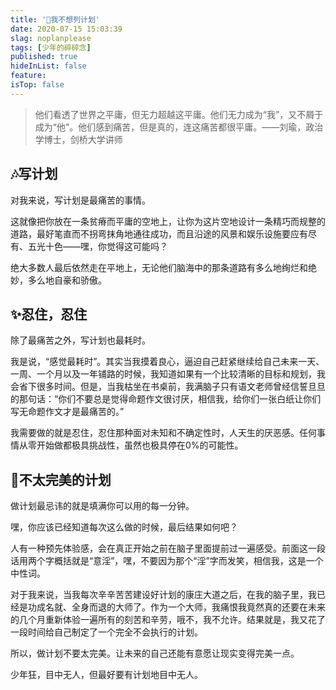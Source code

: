 ```yaml
---
title: '📃我不想列计划'
date: 2020-07-15 15:03:39
slag: noplanplease
tags: [少年的碎碎念]
published: true
hideInList: false
feature: 
isTop: false
---
```

> 他们看透了世界之平庸，但无力超越这平庸。他们无力成为“我”，又不屑于成为“他”。他们感到痛苦，但是真的，连这痛苦都很平庸。——刘瑜，政治学博士，剑桥大学讲师




## 🎶写计划

对我来说，写计划是最痛苦的事情。

这就像把你放在一条贫瘠而平庸的空地上，让你为这片空地设计一条精巧而规整的道路，最好笔直而不拐弯抹角地通往成功，而且沿途的风景和娱乐设施要应有尽有、五光十色——嘿，你觉得这可能吗？

绝大多数人最后依然走在平地上，无论他们脑海中的那条道路有多么地绚烂和绝妙，多么地自豪和骄傲。




## ✨忍住，忍住

除了最痛苦之外，写计划也最耗时。

我是说，“感觉最耗时”。其实当我摸着良心，逼迫自己赶紧继续给自己未来一天、一周、一个月以及一年铺路的时候，我知道如果有一个比较清晰的目标和规划，我会省下很多时间。但是，当我枯坐在书桌前，我满脑子只有语文老师曾经信誓旦旦的那句话：“你们不要总是觉得命题作文很讨厌，相信我，给你们一张白纸让你们写无命题作文才是最痛苦的。”

我需要做的就是忍住，忍住那种面对未知和不确定性时，人天生的厌恶感。任何事情从零开始做都极具挑战性，虽然也极具停在0%的可能性。



## 🥕不太完美的计划

做计划最忌讳的就是填满你可以用的每一分钟。

嘿，你应该已经知道每次这么做的时候，最后结果如何吧？

人有一种预先体验感，会在真正开始之前在脑子里面提前过一遍感受。前面这一段话用两个字概括就是“意淫”，嘿，不要因为那个“淫”字而发笑，相信我，这是一个中性词。

对于我来说，当我每次辛辛苦苦建设好计划的康庄大道之后，在我的脑子里，我已经是功成名就、全身而退的大师了。作为一个大师，我痛恨我竟然真的还要在未来的几个月重新体验一遍所有的刻苦和辛劳，哦不，我不允许。结果就是，我又花了一段时间给自己制定了一个完全不会执行的计划。

所以，做计划不要太完美。让未来的自己还能有意愿让现实变得完美一点。

少年狂，目中无人，但最好要有计划地目中无人。


[^1]: 深度工作，卡尔·纽波特
[^2]: 深度工作，卡尔·纽波特